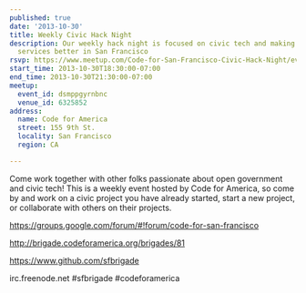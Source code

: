```yaml
---
published: true
date: '2013-10-30'
title: Weekly Civic Hack Night
description: Our weekly hack night is focused on civic tech and making government
  services better in San Francisco
rsvp: https://www.meetup.com/Code-for-San-Francisco-Civic-Hack-Night/events/143815022/
start_time: 2013-10-30T18:30:00-07:00
end_time: 2013-10-30T21:30:00-07:00
meetup:
  event_id: dsmppgyrnbnc
  venue_id: 6325852
address:
  name: Code for America
  street: 155 9th St.
  locality: San Francisco
  region: CA

---
```

<!-- imported via scripts/generate-events-from-meetup -->
<p>Come work together with other folks passionate about open government and civic tech! This is a weekly event hosted by Code for America, so come by and work on a civic project you have already started, start a new project, or collaborate with others on their projects.</p> <p><a href="https://groups.google.com/forum/#!forum/code-for-san-francisco"><a href="https://groups.google.com/forum/#!forum/code-for-san-francisco" class="linkified">https://groups.google.com/forum/#!forum/code-for-san-francisco</a></a></p> <p><a href="http://brigade.codeforamerica.org/brigades/81"><a href="http://brigade.codeforamerica.org/brigades/81" class="linkified">http://brigade.codeforamerica.org/brigades/81</a></a></p> <p><a href="https://www.github.com/sfbrigade"><a href="https://www.github.com/sfbrigade" class="linkified">https://www.github.com/sfbrigade</a></a></p> <p>irc.freenode.net #sfbrigade #codeforamerica</p> 
